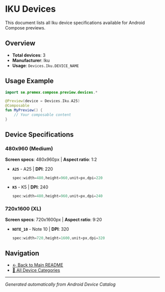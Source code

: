 # IKU Devices

This document lists all Iku device specifications available for Android Compose previews.

## Overview

- **Total devices**: 3
- **Manufacturer**: Iku
- **Usage**: `Devices.Iku.DEVICE_NAME`

## Usage Example

```kotlin
import se.premex.compose.preview.devices.*

@Preview(device = Devices.Iku.A25)
@Composable
fun MyPreview() {
    // Your composable content
}
```

## Device Specifications

### 480x960 (Medium)

**Screen specs**: 480x960px | **Aspect ratio**: 1:2

- **`A25`** - A25 | **DPI**: 220
  ```kotlin
  spec:width=480,height=960,unit=px,dpi=220
  ```

- **`K5`** - K5 | **DPI**: 240
  ```kotlin
  spec:width=480,height=960,unit=px,dpi=240
  ```

### 720x1600 (XL)

**Screen specs**: 720x1600px | **Aspect ratio**: 9:20

- **`NOTE_10`** - Note 10 | **DPI**: 320
  ```kotlin
  spec:width=720,height=1600,unit=px,dpi=320
  ```

## Navigation

- [← Back to Main README](../../README.md)
- [📱 All Device Categories](../README.md)

---
*Generated automatically from Android Device Catalog*
